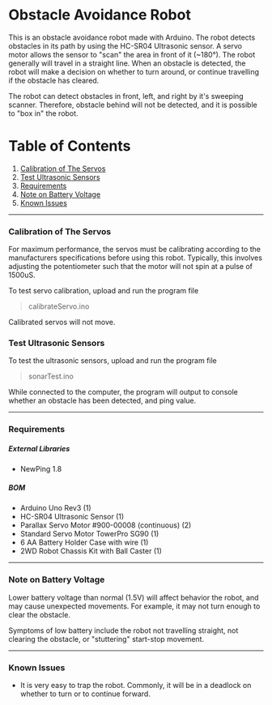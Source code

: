# Obstacle Avoidance Robot
This is an obstacle avoidance robot made with Arduino. The robot detects obstacles in its path by using the HC-SR04 Ultrasonic sensor. A servo motor allows the sensor to "scan" the area in front of it (~180°).
The robot generally will travel in a straight line. When an obstacle is detected, the robot will make a decision on whether to turn around, or continue travelling if the obstacle has cleared.

The robot can detect obstacles in front, left, and right by it's sweeping scanner. Therefore, obstacle behind will not be detected, and it is possible to "box in" the robot.

# Table of Contents
1. [Calibration of The Servos](#calibrationOfTheServos)
2. [Test Ultrasonic Sensors](#testUltrasonicSensors)
3. [Requirements](#requirements)
4. [Note on Battery Voltage](#batteryProblem)
5. [Known Issues](#knownIssues)

---
### Calibration of The Servos <a name="calibrationOfTheServos"></a>
For maximum performance, the servos must be calibrating according to the manufacturers specifications before using this robot. Typically, this involves adjusting the potentiometer such that the motor will not spin at a pulse of 1500uS.

To test servo calibration, upload and run the program file 
> calibrateServo.ino

Calibrated servos will not move.

### Test Ultrasonic Sensors <a name="testUltrasonicSensors"></a>
To test the ultrasonic sensors, upload and run the program file
> sonarTest.ino

While connected to the computer, the program will output to console whether an obstacle has been detected, and ping value.

---
### Requirements <a name="requirements"></a>

##### External Libraries
- NewPing 1.8

##### BOM
- Arduino Uno Rev3 (1)
- HC-SR04 Ultrasonic Sensor (1)
- Parallax Servo Motor #900-00008 (continuous) (2)
- Standard Servo Motor TowerPro SG90 (1)
- 6 AA Battery Holder Case with wire (1)
- 2WD Robot Chassis Kit with Ball Caster (1)

---
### Note on Battery Voltage <a name="batteryProblem"></a>
Lower battery voltage than normal (1.5V) will affect behavior the robot, and may cause unexpected movements. For example, it may not turn enough to clear the obstacle.

Symptoms of low battery include the robot not travelling straight, not clearing the obstacle, or "stuttering" start-stop movement.

---
### Known Issues <a name="knownIssues"></a>
- It is very easy to trap the robot. Commonly, it will be in a deadlock on whether to turn or to continue forward.

